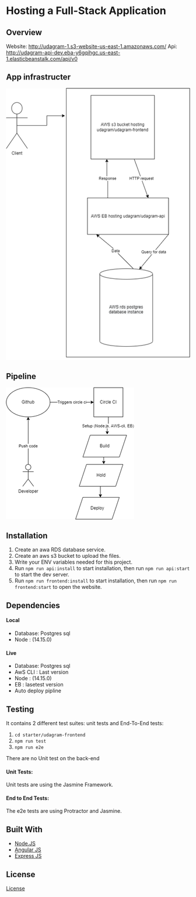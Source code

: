 # Hosting a Full-Stack Application

## Overview

Website: http://udagram-1.s3-website-us-east-1.amazonaws.com/
Api: http://udagram-api-dev.eba-y6gqihgc.us-east-1.elasticbeanstalk.com/api/v0

## App infrastructer

![Infrastructure](./screenshots/infra-diagram.png)

## Pipeline
![Pipeline](./screenshots/pipline-diagram.png)

## Installation

1. Create an awa RDS database service.
1. Create an aws s3 bucket to upload the files.
1. Write your ENV variables needed for this project.
1. Run `npm run api:install` to start installation, then run `npm run api:start` to start the dev server.
1. Run `npm run frontend:install` to start installation, then run `npm run frontend:start` to open the website.

## Dependencies

#### Local
* Database: Postgres sql
* Node : (14.15.0)

#### Live
* Database: Postgres sql
* AwS CLI : Last version
* Node : (14.15.0)
* EB : lasetest version
* Auto deploy pipline

## Testing

It contains 2 different test suites: unit tests and End-To-End tests:

1. `cd starter/udagram-frontend`
1. `npm run test`
1. `npm run e2e`

There are no Unit test on the back-end

#### Unit Tests:

Unit tests are using the Jasmine Framework.

#### End to End Tests:

The e2e tests are using Protractor and Jasmine.

## Built With

- [Node.JS](https://nodejs.org)
- [Angular JS](https://angular.io/)
- [Express JS](https://expressjs.com/)

## License

[License](LICENSE.txt)
